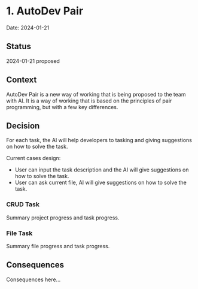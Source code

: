 # 1. AutoDev Pair

Date: 2024-01-21

## Status

2024-01-21 proposed

## Context

AutoDev Pair is a new way of working that is being proposed to the team with AI. It is a way of working that 
is based on the principles of pair programming, but with a few key differences.

## Decision

For each task, the AI will help developers to tasking and giving suggestions on how to solve the task.

Current cases design:

- User can input the task description and the AI will give suggestions on how to solve the task.
- User can ask current file, AI will give suggestions on how to solve the task.

### CRUD Task

Summary project progress and task progress.

### File Task

Summary file progress and task progress.

## Consequences

Consequences here...

